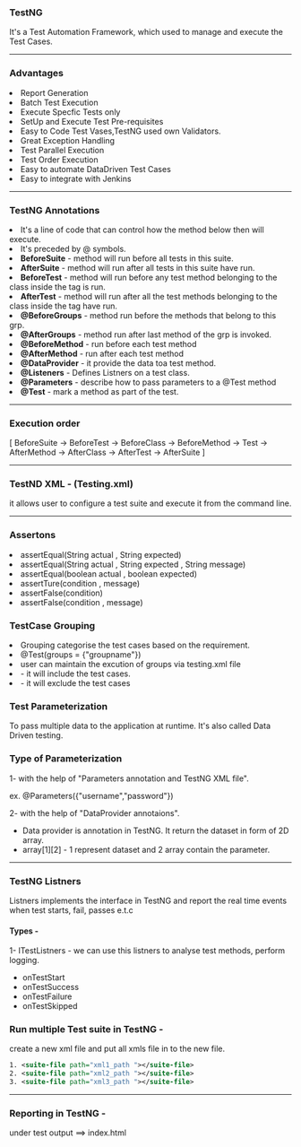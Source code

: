 <h3>TestNG</h3>
It's a Test Automation Framework, which used to manage and execute the Test Cases.
<hr>
<h3>Advantages</h3>
<li>Report Generation</li>
<li>Batch Test Execution</li>
<li>Execute Specfic Tests only</li>
<li> SetUp and Execute Test Pre-requisites</li>
<li>Easy to Code Test Vases,TestNG used own Validators.</li>
<li>Great Exception Handling</li>
<li>Test Parallel Execution</li>
<li>Test Order Execution</li>
<li>Easy to automate DataDriven Test Cases</li>
<li>Easy to integrate with Jenkins</li>
<hr>

<h3>TestNG Annotations</h3>
<li> It's a line of code that can control how the method below then will execute.</li>
<li>It's preceded by @ symbols.</li>

<li><b>BeforeSuite</b> - method will run before all tests in this suite.</li>
<li><b>AfterSuite</b> - method will run after all tests in this suite have run.</li>
<li><b>BeforeTest</b> - method will run before any test method belonging to the class inside the <test> tag is run.</li>
<li><b>AfterTest</b> - method will run after all the test methods belonging to the class inside the <test> tag have run.</li>
<li><b>@BeforeGroups</b> - method run before the methods that belong to this grp.</li>
<li><b>@AfterGroups</b> - method run after last method of the grp is invoked.</li>
<li><b>@BeforeMethod</b> - run before each test method</li>
<li><b>@AfterMethod</b> - run after each test method</li>
<li><b>@DataProvider</b> - it provide the data toa test method.</li>
<li><b>@Listeners</b>  - Defines Listners on a test class.</li>
<li><b>@Parameters</b>  - describe how to pass parameters to a @Test method</li>
<li><b>@Test</b> - mark a method as part of the test.</li>
<hr>

<h3>Execution order</h3>  [ BeforeSuite -> BeforeTest -> BeforeClass -> BeforeMethod -> Test -> AfterMethod -> AfterClass -> AfterTest -> AfterSuite ]

<hr>
<h3>TestND XML - (Testing.xml) </h3> it allows user to configure a test suite and execute it from the command line.

<hr>
<h3>Assertons </h3> 
<li>assertEqual(String actual , String expected)</li>
<li> assertEqual(String actual , String expected , String message)</li>
<li>assertEqual(boolean actual , boolean expected)</li>
<li>assertTure(condition , message)</li>
<li>assertFalse(condition)</li>
<li>assertFalse(condition , message)</li>

<h3>TestCase Grouping </h3>
 <li>Grouping categorise the test cases based on the requirement.</li>
 <li>@Test(groups = {"groupname"}) </li>
 <li>user can maintain the excution of groups via testing.xml file</li>
 <li><include> - it will include the test cases.</li>
 <li><exclude> - it will exclude the test cases</li>

<h3>Test Parameterization</h3>
To pass multiple data to the application at runtime. It's also called Data Driven testing.


<h3>Type of Parameterization</h3>
1- with the help of "Parameters annotation and TestNG XML file".
<p>ex. @Parameters({"username","password"})</p>

2- with the help  of "DataProvider annotaions".
 - Data provider is annotation in TestNG. It return the dataset in form of 2D array.
 - array[1][2] - 1 represent dataset and 2 array contain the parameter.

<hr>

<h3>TestNG Listners</h3> Listners implements the interface in TestNG and report the real time events when test starts, fail, passes e.t.c

<h4>Types - </h4>
1- ITestListners - we can use this listners to analyse test methods, perform logging.

<ul>
<li>onTestStart</li>
<li>onTestSuccess</li>
<li>onTestFailure</li>
<li>onTestSkipped</li>
</ul
<hr>

<h3>Run multiple Test suite in TestNG -</h3>

<p>create a new xml file and put all xmls file in to the new file.</p>

```xml
1. <suite-file path="xml1_path "></suite-file>
2. <suite-file path="xml2_path "></suite-file>
3. <suite-file path="xml3_path "></suite-file>
 ```
 
<hr>

<h3>Reporting in TestNG - </h3>
under test output ==> index.html
